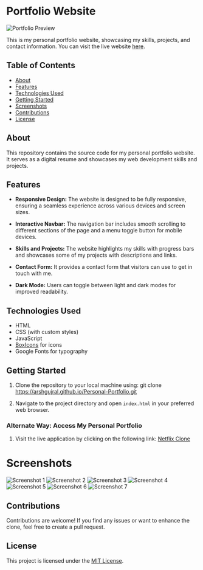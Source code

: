 # Portfolio Website

![Portfolio Preview](link_to_portfolio_screenshot_or_image)

This is my personal portfolio website, showcasing my skills, projects, and contact information. You can visit the live website [here](https://arshgujral.github.io/Personal-Portfolio/).

## Table of Contents

- [About](#about)
- [Features](#features)
- [Technologies Used](#technologies-used)
- [Getting Started](#getting-started)
- [Screenshots](#screenshots)
- [Contributions](#contributions)
- [License](#license)

## About

This repository contains the source code for my personal portfolio website. It serves as a digital resume and showcases my web development skills and projects.

## Features

- **Responsive Design:** The website is designed to be fully responsive, ensuring a seamless experience across various devices and screen sizes.

- **Interactive Navbar:** The navigation bar includes smooth scrolling to different sections of the page and a menu toggle button for mobile devices.

- **Skills and Projects:** The website highlights my skills with progress bars and showcases some of my projects with descriptions and links.

- **Contact Form:** It provides a contact form that visitors can use to get in touch with me.

- **Dark Mode:** Users can toggle between light and dark modes for improved readability.

## Technologies Used

- HTML
- CSS (with custom styles)
- JavaScript
- [BoxIcons](https://boxicons.com/) for icons
- Google Fonts for typography


## Getting Started

1. Clone the repository to your local machine using: git clone https://arshgujral.github.io/Personal-Portfolio.git

2. Navigate to the project directory and open `index.html` in your preferred web browser.

### Alternate Way: Access My Personal Portfolio

1. Visit the live application by clicking on the following link: [Netflix Clone](https://arshgujral.github.io/Personal-Portfolio/)

# Screenshots

![Screenshot 1]("")
![Screenshot 2]("")
![Screenshot 3]("")
![Screenshot 4]("")
![Screenshot 5]("")
![Screenshot 6]("")
![Screenshot 7]("")

## Contributions
Contributions are welcome! If you find any issues or want to enhance the clone, feel free to create a pull request.

## License
This project is licensed under the [MIT License](LICENSE).